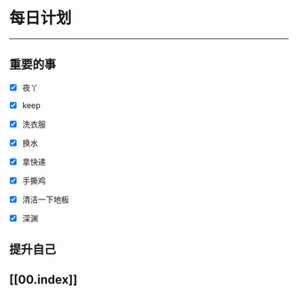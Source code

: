
# 每日计划
---
## 重要的事

- [x]    夜丫
- [x]   keep
- [x]  洗衣服
- [x] 换水
- [x] 拿快递
- [x] 手撕鸡
- [x] 清洁一下地板
- [x] 深渊



## 提升自己

  



## [[00.index]]










